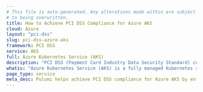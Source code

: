 ```yaml
---
# This file is auto-generated. Any alterations made within are subject
# to being overwritten.
title: How to Achieve PCI DSS Compliance for Azure AKS
cloud: Azure
layout: "pci-dss"
slug: pci-dss-azure-aks
framework: PCI DSS
service: AKS
full: Azure Kubernetes Service (AKS)
description: "PCI DSS (Payment Card Industry Data Security Standard) compliance refers to the adherence to a set of security standards designed to protect card information during and after a financial transaction. These standards are established by the Payment Card Industry Security Standards Council (PCI SSC), which was founded by major credit card companies like Visa, MasterCard, American Express, Discover, and JCB."
whatis: "Azure Kubernetes Service (AKS) is a fully managed Kubernetes service that simplifies the deployment, scaling, and operation of containerized applications using Kubernetes. It automates tasks like patching, scaling, and node provisioning, allowing developers to focus on application development rather than managing Kubernetes infrastructure. AKS offers seamless integration with Azure services for secure, efficient, and scalable container management."
page_type: service
meta_desc: Pulumi helps achieve PCI DSS compliance for Azure AKS by enforcing security, cost, and compliance requirements. Speak with an expert to get started.
---
```


